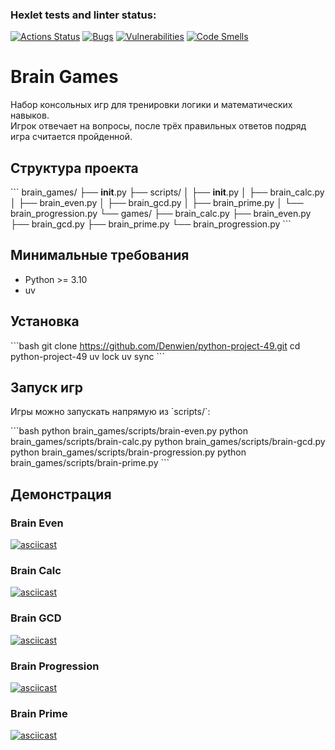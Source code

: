 
### Hexlet tests and linter status:
[![Actions Status](https://github.com/Denwien/python-project-49/actions/workflows/hexlet-check.yml/badge.svg)](https://github.com/Denwien/python-project-49/actions)
[![Bugs](https://sonarcloud.io/api/project_badges/measure?project=Denwien_python-project-49&metric=bugs)](https://sonarcloud.io/summary/new_code?id=Denwien_python-project-49)
[![Vulnerabilities](https://sonarcloud.io/api/project_badges/measure?project=Denwien_python-project-49&metric=vulnerabilities)](https://sonarcloud.io/summary/new_code?id=Denwien_python-project-49)
[![Code Smells](https://sonarcloud.io/api/project_badges/measure?project=Denwien_python-project-49&metric=code_smells)](https://sonarcloud.io/summary/new_code?id=Denwien_python-project-49)

# Brain Games

Набор консольных игр для тренировки логики и математических навыков.  
Игрок отвечает на вопросы, после трёх правильных ответов подряд игра считается пройденной.

## Структура проекта

\`\`\`
brain_games/
├── __init__.py
├── scripts/
│   ├── __init__.py
│   ├── brain_calc.py
│   ├── brain_even.py
│   ├── brain_gcd.py
│   ├── brain_prime.py
│   └── brain_progression.py
└── games/
    ├── brain_calc.py
    ├── brain_even.py
    ├── brain_gcd.py
    ├── brain_prime.py
    └── brain_progression.py
\`\`\`

## Минимальные требования

- Python >= 3.10
- uv

## Установка

\`\`\`bash
git clone https://github.com/Denwien/python-project-49.git
cd python-project-49
uv lock
uv sync
\`\`\`

## Запуск игр

Игры можно запускать напрямую из \`scripts/\`:

\`\`\`bash
python brain_games/scripts/brain-even.py
python brain_games/scripts/brain-calc.py
python brain_games/scripts/brain-gcd.py
python brain_games/scripts/brain-progression.py
python brain_games/scripts/brain-prime.py
\`\`\`

## Демонстрация

### Brain Even
[![asciicast](https://asciinema.org/a/XXXXXXXX.svg)](https://asciinema.org/a/XXXXXXXX)

### Brain Calc
[![asciicast](https://asciinema.org/a/YYYYYYYY.svg)](https://asciinema.org/a/YYYYYYYY)

### Brain GCD
[![asciicast](https://asciinema.org/a/ZZZZZZZZ.svg)](https://asciinema.org/a/ZZZZZZZZ)

### Brain Progression
[![asciicast](https://asciinema.org/a/AAAAAAAA.svg)](https://asciinema.org/a/AAAAAAAA)

### Brain Prime
[![asciicast](https://asciinema.org/a/BBBBBBBB.svg)](https://asciinema.org/a/BBBBBBBB)
